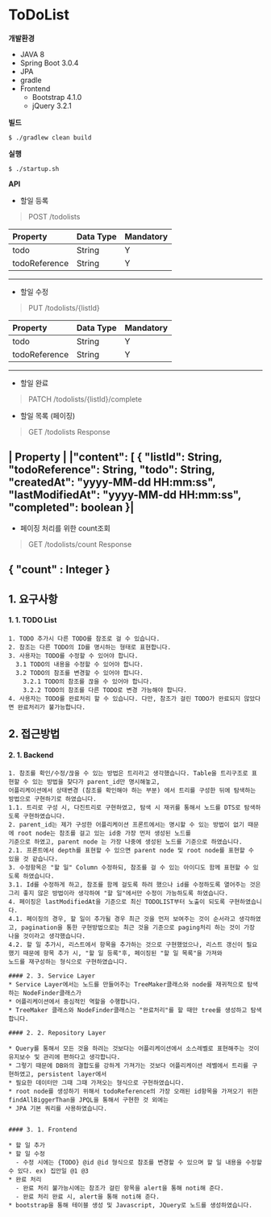 # ToDoList

**개발환경**
  - JAVA 8
  - Spring Boot 3.0.4
  - JPA
  - gradle
- Frontend
    - Bootstrap 4.1.0
    - jQuery 3.2.1

**빌드**
```
$ ./gradlew clean build
```

**실행**
```
$ ./startup.sh
```

**API**
  * 할일 등록
  > POST /todolists
  
  | Property | Data Type | Mandatory |
  |:---------|:----------|:----------|
  | todo  | String    | Y  |
  | todoReference | String | Y |
  ----
  
  * 할일 수정
  > PUT /todolists/{listId}
  
  | Property | Data Type | Mandatory |
  |:---------|:----------|:----------|
  | todo  | String    | Y  |
  | todoReference | String | Y |
  ----
  
  * 할일 완료
  > PATCH /todolists/{listId}/complete

  
  * 할일 목록 (페이징)
  > GET /todolists
  > Response
  
  | Property  |
  |"content": [
        {
            "listId": String,
            "todoReference": String,
            "todo": String,
            "createdAt": "yyyy-MM-dd HH:mm:ss",
            "lastModifiedAt": "yyyy-MM-dd HH:mm:ss",
            "completed": boolean
        }|
  ----
  
  * 페이징 처리를 위한 count조회
  > GET /todolists/count
  > Response
  
  {
    "count" : Integer
  }
  ----


## 1. 요구사항
#### 1. 1. TODO List 
```
1. TODO 추가시 다른 TODO를 참조로 걸 수 있습니다.
2. 참조는 다른 TODO의 ID를 명시하는 형태로 표현합니다.
3. 사용자는 TODO를 수정할 수 있어야 합니다.
  3.1 TODO의 내용을 수정할 수 있어야 합니다.
  3.2 TODO의 참조를 변경할 수 있어야 합니다.
    3.2.1 TODO의 참조를 끊을 수 있어야 합니다.
    3.2.2 TODO의 참조를 다른 TODO로 변경 가능해야 합니다.    
4. 사용자는 TODO를 완료처리 할 수 있습니다. 다만, 참조가 걸린 TODO가 완료되지 않았다면 완료처리가 불가능합니다.
```
## 2. 접근방법
#### 2. 1. Backend
```
1. 참조를 확인/수정/끊을 수 있는 방법은 트리라고 생각했습니다. Table을 트리구조로 표현할 수 있는 방법을 찾다가 parent_id만 명시해놓고,
어플리케이션에서 상태변경 (참조를 확인해야 하는 부분) 에서 트리를 구성한 뒤에 탐색하는 방법으로 구현하기로 하였습니다.
1.1. 트리로 구성 시, 다진트리로 구현하였고, 탐색 시 재귀를 통해서 노드를 DTS로 탐색하도록 구현하였습니다.
2. parent_id는 제가 구성한 어플리케이션 프론트에서는 명시할 수 있는 방법이 없기 때문에 root node는 참조를 걸고 있는 id중 가장 먼저 생성된 노드를
기준으로 하였고, parent node 는 가장 나중에 생성된 노드를 기준으로 하였습니다.
2.1. 프론트에서 depth를 표현할 수 있으면 parent node 및 root node를 표현할 수 있을 것 같습니다.
3. 수정항목은 "할 일" Column 수정하되, 참조를 걸 수 있는 아이디도 함께 표현할 수 있도록 하였습니다.
3.1. Id를 수정하게 하고, 참조를 함께 걸도록 하려 했으나 id를 수정하도록 열어주는 것은 그리 좋지 않은 방법이라 생각하여 "할 일"에서만 수정이 가능하도록 하였습니다.
4. 페이징은 lastModifiedAt을 기준으로 최신 TODOLIST부터 노출이 되도록 구현하였습니다.
4.1. 페이징의 경우, 할 일이 추가될 경우 최근 것을 먼저 보여주는 것이 순서라고 생각하였고, pagination을 통한 구현방법으로는 최근 것을 기준으로 paging처리 하는 것이 가장 나을 것이라고 생각했습니다.
4.2. 할 일 추가시, 리스트에서 항목을 추가하는 것으로 구현했었으나, 리스트 갱신이 필요했기 때문에 항목 추가 시, "할 일 등록"후, 페이징된 "할 일 목록"을 가져와 
노드를 재구성하는 형식으로 구현하였습니다.

#### 2. 3. Service Layer
* Service Layer에서는 노드를 만들어주는 TreeMaker클래스와 node를 재귀적으로 탐색하는 NodeFinder클래스가 
* 어플리케이션에서 중심적인 역할을 수행합니다.
* TreeMaker 클래스와 NodeFinder클래스는 "완료처리"를 할 때만 tree를 생성하고 탐색합니다.

#### 2. 2. Repository Layer

* Query를 통해서 모든 것을 하려는 것보다는 어플리케이션에서 소스레벨로 표현해주는 것이 유지보수 및 관리에 편하다고 생각합니다.
* 그렇기 때문에 DB와의 결합도를 강하게 가져가는 것보다 어플리케이션 레벨에서 트리를 구현하였고, persistent layer에서 
* 필요한 데이터만 그때 그때 가져오는 형식으로 구현하였습니다.
* root node를 생성하기 위해서 todoReference의 가장 오래된 id항목을 가져오기 위한 findAllBiggerThan을 JPQL을 통해서 구현한 것 외에는
* JPA 기본 쿼리를 사용하였습니다.


#### 3. 1. Frontend

* 할 일 추가
* 할 일 수정 
  - 수정 시에는 {TODO} @id @id 형식으로 참조를 변경할 수 있으며 할 일 내용을 수정할 수 있다. ex) 집안일 @1 @3
* 완료 처리 
  - 완료 처리 불가능시에는 참조가 걸린 항목을 alert을 통해 noti해 준다.
  - 완료 처리 완료 시, alert을 통해 noti해 준다.
* bootstrap을 통해 테이블 생성 및 Javascript, JQuery로 노드를 생성하였습니다.
